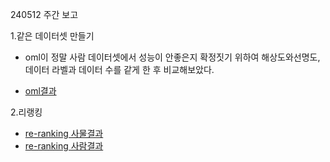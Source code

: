 240512 주간 보고

 1.같은 데이터셋 만들기

- oml이 정말 사람 데이터셋에서 성능이 안좋은지 확정짓기 위하여 해상도와선명도,데이터 라벨과 데이터 수를 같게 한 후 비교해보았다.

- [oml결과](https://github.com/YeoungJun0508/study_oml/blob/main/240511.md)



2.리랭킹

- [re-ranking 사물결과](https://github.com/YeoungJun0508/study_oml/blob/main/re-ranking.md)
- [re-ranking 사람결과](https://github.com/Suyeon-j/study_oml/blob/main/240507/240507.md)
